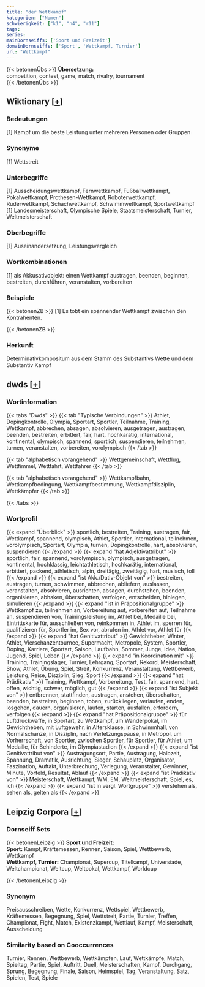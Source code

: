 ```yaml
---
title: "der Wettkampf"
kategorien: ["Nomen"]
schwierigkeit: ["k1", "h4", "r11"]
tags:
series:
mainDornseiffs: ['Sport und Freizeit']
domainDornseiffs: ['Sport', 'Wettkampf, Turnier']
url: "Wettkampf"
---
```


{{< betonenÜbs >}}
**Übersetzung:**  
competition, contest, game, match, rivalry, tournament  
{{< /betonenÜbs >}}

## Wiktionary [[+](https://de.wiktionary.org/wiki/Wettkampf)]

### Bedeutungen
[1] Kampf um die beste Leistung unter mehreren Personen oder Gruppen  

### Synonyme
[1] Wettstreit  

### Unterbegriffe
[1] Ausscheidungswettkampf, Fernwettkampf, Fußballwettkampf, Pokalwettkampf, Prothesen-Wettkampf, Roboterwettkampf, Ruderwettkampf, Schachwettkampf, Schwimmwettkampf, Sportwettkampf  
[1] Landesmeisterschaft, Olympische Spiele, Staatsmeisterschaft, Turnier, Weltmeisterschaft  

### Oberbegriffe
[1] Auseinandersetzung, Leistungsvergleich  

### Wortkombinationen
[1] als Akkusativobjekt: einen Wettkampf austragen, beenden, beginnen, bestreiten, durchführen, veranstalten, vorbereiten  

### Beispiele
{{< betonenZB >}}
[1] Es tobt ein spannender Wettkampf zwischen den Kontrahenten.  

{{< /betonenZB >}}
### Herkunft
Determinativkompositum aus dem Stamm des Substantivs Wette und dem Substantiv Kampf  



## dwds [[+](https://www.dwds.de/wb/Wettkampf)]

### Wortinformation
{{< tabs "Dwds" >}}
{{< tab "Typische Verbindungen" >}}
Athlet, Dopingkontrolle, Olympia, Sportart, Sportler, Teilnahme, Training, Wettkampf, abbrechen, absagen, absolvieren, ausgetragen, austragen, beenden, bestreiten, erbittert, fair, hart, hochkarätig, international, kontinental, olympisch, spannend, sportlich, suspendieren, teilnehmen, turnen, veranstalten, vorbereiten, vorolympisch
{{< /tab >}}

{{< tab "alphabetisch vorangehend" >}}
Wettgemeinschaft, Wettflug, Wettfimmel, Wettfahrt, Wettfahrer
{{< /tab >}}

{{< tab "alphabetisch vorangehend" >}}
Wettkampfbahn, Wettkampfbedingung, Wettkampfbestimmung, Wettkampfdisziplin, Wettkämpfer
{{< /tab >}}

{{< /tabs >}}

### Wortprofil
{{< expand "Überblick" >}} sportlich, bestreiten, Training, austragen, fair, Wettkampf, spannend, olympisch, Athlet, Sportler, international, teilnehmen, vorolympisch, Sportart, Olympia, turnen, Dopingkontrolle, hart, absolvieren, suspendieren {{< /expand >}}
{{< expand "hat Adjektivattribut" >}} sportlich, fair, spannend, vorolympisch, olympisch, ausgetragen, kontinental, hochklassig, leichtathletisch, hochkarätig, international, erbittert, packend, athletisch, alpin, dreitägig, zweitägig, hart, musisch, toll {{< /expand >}}
{{< expand "ist Akk./Dativ-Objekt von" >}} bestreiten, austragen, turnen, schwimmen, abbrechen, abliefern, auslassen, veranstalten, absolvieren, ausrichten, absagen, durchstehen, beenden, organisieren, abhaken, überschatten, verfolgen, entscheiden, hinlegen, simulieren {{< /expand >}}
{{< expand "ist in Präpositionalgruppe" >}} Wettkampf zu, teilnehmen an, Vorbereitung auf, vorbereiten auf, Teilnahme an, suspendieren von, Trainingsleistung im, Athlet bei, Medaille bei, Eintrittskarte für, ausschließen von, reinkommen in, Athlet im, sperren für, qualifizieren für, Sportler im, Sex vor, abrufen im, Athlet vor, Athlet für {{< /expand >}}
{{< expand "hat Genitivattribut" >}} Gewichtheber, Winter, Athlet, Vierschanzentournee, Supermacht, Metropole, System, Sportler, Doping, Karriere, Sportart, Saison, Laufbahn, Sommer, Junge, Idee, Nation, Jugend, Spiel, Leben {{< /expand >}}
{{< expand "in Koordination mit" >}} Training, Trainingslager, Turnier, Lehrgang, Sportart, Rekord, Meisterschaft, Show, Athlet, Übung, Spiel, Streit, Konkurrenz, Veranstaltung, Wettbewerb, Leistung, Reise, Disziplin, Sieg, Sport {{< /expand >}}
{{< expand "hat Prädikativ" >}} Training, Wettkampf, Vorbereitung, Test, fair, spannend, hart, offen, wichtig, schwer, möglich, gut {{< /expand >}}
{{< expand "ist Subjekt von" >}} entbrennen, stattfinden, austragen, anstehen, überschatten, beenden, bestreiten, beginnen, toben, zurückliegen, verlaufen, enden, losgehen, dauern, organisieren, laufen, starten, ausfallen, erfordern, verfolgen {{< /expand >}}
{{< expand "hat Präpositionalgruppe" >}} für Luftdruckwaffe, in Sportart, zu Wettkampf, um Wanderpokal, im Gewichtheben, mit Luftgewehr, in Altersklasse, in Schwimmhall, von Normalschanze, in Disziplin, nach Verletzungspause, in Metropol, um Vorherrschaft, von Sportler, zwischen Sportler, für Sportler, für Athlet, um Medaille, für Behinderte, im Olympiastadion {{< /expand >}}
{{< expand "ist Genitivattribut von" >}} Austragungsort, Partie, Austragung, Halbzeit, Spannung, Dramatik, Ausrichtung, Sieger, Schauplatz, Organisator, Faszination, Auftakt, Unterbrechung, Verlegung, Veranstalter, Gewinner, Minute, Vorfeld, Resultat, Ablauf {{< /expand >}}
{{< expand "ist Prädikativ von" >}} Meisterschaft, Wettkampf, WM, EM, Weltmeisterschaft, Spiel, es, ich {{< /expand >}}
{{< expand "ist in vergl. Wortgruppe" >}} verstehen als, sehen als, gelten als {{< /expand >}}

## Leipzig Corpora [[+](https://corpora.uni-leipzig.de/en/res?word=Wettkampf&corpusId=deu_newscrawl-public_2018)]

### Dornseiff Sets
{{< betonenLeipzig >}}
**Sport und Freizeit:**  
**Sport:** Kampf, Kräftemessen, Rennen, Saison, Spiel, Wettbewerb, Wettkampf  
**Wettkampf, Turnier:** Championat, Supercup, Titelkampf, Universiade, Weltchampionat, Weltcup, Weltpokal, Wettkampf, Worldcup  

{{< /betonenLeipzig >}}

### Synonym
Preisausschreiben, Wette, Konkurrenz, Wettspiel, Wettbewerb, Kräftemessen, Begegnung, Spiel, Wettstreit, Partie, Turnier, Treffen, Championat, Fight, Match, Existenzkampf, Wettlauf, Kampf, Meisterschaft, Ausscheidung


### Similarity based on Cooccurrences
Turnier, Rennen, Wettbewerb, Wettkämpfen, Lauf, Wettkämpfe, Match, Spieltag, Partie, Spiel, Auftritt, Duell, Meisterschaften, Kampf, Durchgang, Sprung, Begegnung, Finale, Saison, Heimspiel, Tag, Veranstaltung, Satz, Spielen, Test, Spiele

